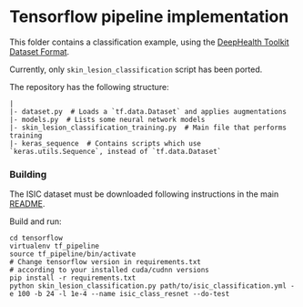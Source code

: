 # Tensorflow pipeline implementation

This folder contains a classification example, using the [DeepHealth Toolkit Dataset Format](https://github.com/deephealthproject/ecvl/wiki/DeepHealth-Toolkit-Dataset-Format).


Currently, only `skin_lesion_classification` script has been ported.

The repository has the following structure:
```text
|
|- dataset.py  # Loads a `tf.data.Dataset` and applies augmentations
|- models.py  # Lists some neural network models
|- skin_lesion_classification_training.py  # Main file that performs training
|- keras_sequence  # Contains scripts which use `keras.utils.Sequence`, instead of `tf.data.Dataset` 
```

### Building
The ISIC dataset must be downloaded following instructions in the main [README](../README.md).  

Build and run:
```shell
cd tensorflow
virtualenv tf_pipeline
source tf_pipeline/bin/activate
# Change tensorflow version in requirements.txt 
# according to your installed cuda/cudnn versions
pip install -r requirements.txt
python skin_lesion_classification.py path/to/isic_classification.yml -e 100 -b 24 -l 1e-4 --name isic_class_resnet --do-test
```